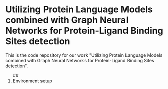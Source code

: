 # Utilizing Protein Language Models combined with Graph Neural Networks for Protein-Ligand Binding Sites detection

This is the code repository for our work "Utilizing Protein Language Models combined with Graph Neural Networks for Protein-Ligand Binding Sites detection".

<ol>
  ## <li>Environment setup</li>
</ol> 
